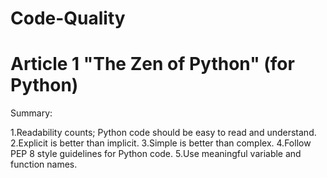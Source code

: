 # Code-Quality
# Article 1 "The Zen of Python" (for Python)
Summary:

1.Readability counts; Python code should be easy to read and understand.
2.Explicit is better than implicit.
3.Simple is better than complex.
4.Follow PEP 8 style guidelines for Python code.
5.Use meaningful variable and function names.

